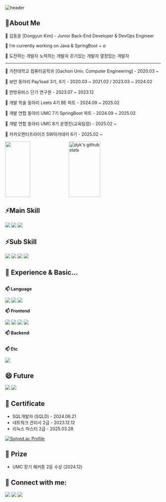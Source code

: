 ![header](https://capsule-render.vercel.app/api?type=slice&color=gradient&height=300&text=Welcome%20To%20Dyk's%20GitHub&fontSize=60&customColorList=0,2,3&animation=scaleIn)

## 🌱About Me

  <p>🔭 김동윤 [Dongyun Kim] - Junior Back-End Developer & DevOps Engineer</p>
  <p>🔭 I’m currently working on Java & SpringBoot + α </p>
  <p>🔭 도전하는 개발자 노력하는 개발자 끈기있는 개발자 열정있는 개발자</p>
  
  <hr>
  <p>🔭 가천대학교 컴퓨터공학과 [Gachon Univ. Computer Engineering] - 2020.03 ~ </p>
  <p>🔭 보안 동아리 Pay1oad 3기, 6기 - 2020.03 ~ 2021.02 / 2023.03 ~ 2024.02</p>
  <p>🔭 한방유비스 단기 연구원 - 2023.07 ~ 2023.12</p>
  <p>🔭 개발 학술 동아리 Leets 4기 BE 파트 - 2024.09 ~ 2025.02</p>
  <p>🔭 개발 연합 동아리 UMC 7기 SpringBoot 파트 - 2024.09 ~ 2025.02 </p>
  <p>🔭 개발 연합 동아리 UMC 8기 운영진(교육팀장) - 2025.02 ~ </p>
  <p>🔭 카카오엔터프라이즈 SW아카데미 6기 - 2025.02 ~ </p>
  
  <a href="https://github.com/dyk-im"><img align="center" style="height:180px" width="40%" src="https://github-readme-stats.vercel.app/api/top-langs/?username=dyk-im&layout=compact&theme=nord&hide_border=true"/></a>
  <a href="https://github.com/dyk-im"><img align="center"  style="height:180px" width="45%" src="https://github-readme-stats.vercel.app/api?username=dyk-im&show_icons=true&include_all_commits=true&theme=nord&hide_border=true" alt="dyk's github stats" /></a>


## ⚡Main Skill
<div style="display:flex; flex-direction:column; align-items:flex-start;">
     <div>
       <img src="https://img.shields.io/badge/java-F98012?style=for-the-badge&logo=openjdk&logoColor=white">
       <!-- <img src="https://img.shields.io/badge/spring-6DB33F?style=for-the-badge&logo=spring&logoColor=black"> -->
       <img src="https://img.shields.io/badge/springboot-6DB33F?style=for-the-badge&logo=springboot&logoColor=black">
       <img src="https://img.shields.io/badge/MySQL-4479A1?style=for-the-badge&logo=mysql&logoColor=white">
     </div>
</div>

## ⚡Sub Skill
<div style="display:flex; flex-direction:column; align-items:flex-start;">
     <div>
       <img src="https://img.shields.io/badge/Docker-2496ED?style=for-the-badge&logo=docker&logoColor=white">
       <img src="https://img.shields.io/badge/AWS-FF9900?style=for-the-badge&logo=amazon ec2&logoColor=white">
       <img src="https://img.shields.io/badge/githubactions-2088FF?style=for-the-badge&logo=githubactions&logoColor=black">
       <img src="https://img.shields.io/badge/Linux-FCC624?style=for-the-badge&logo=linux&logoColor=black">
     </div>
</div>

##  🤔 Experience & Basic...
<div style="display:flex; flex-direction:column; align-items:flex-start;">
   <p><strong>📫 Language</strong></p>
    <div>
      <img src="https://img.shields.io/badge/C-00599C?style=for-the-badge&logo=C&logoColor=white"/>
      <img src="https://img.shields.io/badge/C++-00599C?style=for-the-badge&logo=cplusplus&logoColor=white">
      <img src="https://img.shields.io/badge/Python-3776AB?style=for-the-badge&logo=python&logoColor=white">
    </div>
    <p><strong>📫 Frontend</strong></p>
    <div>
        <img src="https://img.shields.io/badge/Html5-E34F26?style=for-the-badge&logo=html5&logoColor=white"> 
        <img src="https://img.shields.io/badge/css-1572B6?style=for-the-badge&logo=css3&logoColor=white"> 
        <img src="https://img.shields.io/badge/javascript-F7DF1E?style=for-the-badge&logo=javascript&logoColor=black">
        <img src="https://img.shields.io/badge/react-61DAFB?style=for-the-badge&logo=react&logoColor=white"> <br/>
        <!-- <img src="https://img.shields.io/badge/vue-4FC08D?style=for-the-badge&logo=vue.js&logoColor=white"> -->
        <!-- <img src="https://img.shields.io/badge/jsp-FF6600?style=for-the-badge&logo=ejs&logoColor=white"> -->
    </div>
    <p><strong>📫 Backend</strong></p>
    <div>
      <!-- <img src="https://img.shields.io/badge/Node.js-5FA04E?style=for-the-badge&logo=node.js&logoColor=black"> -->
      <!-- <img src="https://img.shields.io/badge/express-000000?style=for-the-badge&logo=express&logoColor=white"> -->
      <!-- <img src="https://img.shields.io/badge/Oracle-F80000?style=for-the-badge&logo=oracle&logoColor=white"> -->
    </div>
    <p><strong>📫 Etc</strong></p>
    <div>
      <img src="https://img.shields.io/badge/Security-1A1A1A?style=for-the-badge&logo=hackaday&logoColor=white">
      <!-- <img src="https://img.shields.io/badge/raspberry pi-A22846?style=for-the-badge&logo=raspberry pi&logoColor=white"> -->
      <!-- <img src="https://img.shields.io/badge/figma-F24E1E?style=for-the-badge&logo=figma&logoColor=white"> -->
      <!-- <img src="https://img.shields.io/badge/tensorflow-FF6F00?style=for-the-badge&logo=tensorflow&logoColor=white"> -->
    </div>
</div>

## 😄 Future
<div>
      <img src="https://img.shields.io/badge/kubernetes-326CE5?style=for-the-badge&logo=kubernetes&logoColor=white">
      <img src="https://img.shields.io/badge/terraform-844FBA?style=for-the-badge&logo=terraform&logoColor=white">
      <!-- <img src="https://img.shields.io/badge/Go-00ADD8?style=for-the-badge&logo=Go&logoColor=white"><br> -->
</div>

## 📝 Certificate
* SQL개발자 (SQLD) - 2024.06.21
* 네트워크 관리사 2급 - 2023.12.12
* 리눅스 마스터 2급 - 2025.03.28

[![Solved.ac Profile](http://mazassumnida.wtf/api/v2/generate_badge?boj=아이디)](https://solved.ac/아이디/)

## 📝 Prize
* UMC 장기 해커톤 2등 수상 (2024.12)

## 💬 Connect with me:
<div style="display:flex; flex-direction:column; align-items:flex-start;">
<div>
      <img src="https://img.shields.io/badge/notion-000000?style=for-the-badge&logo=notion&logoColor=white">
      <img src="https://img.shields.io/badge/discord-5865F2?style=for-the-badge&logo=discord&logoColor=white">
      <!-- <img src="https://img.shields.io/badge/facebook-0866FF?style=for-the-badge&logo=facebook&logoColor=white"> -->
      <img src="https://img.shields.io/badge/instagram-E4405F?style=for-the-badge&logo=instagram&logoColor=white">
      <!-- <img src="https://img.shields.io/badge/open-FFCD00?style=for-the-badge&logo=kakaotalk&logoColor=white"> -->
    </div> <br>
  </div>
